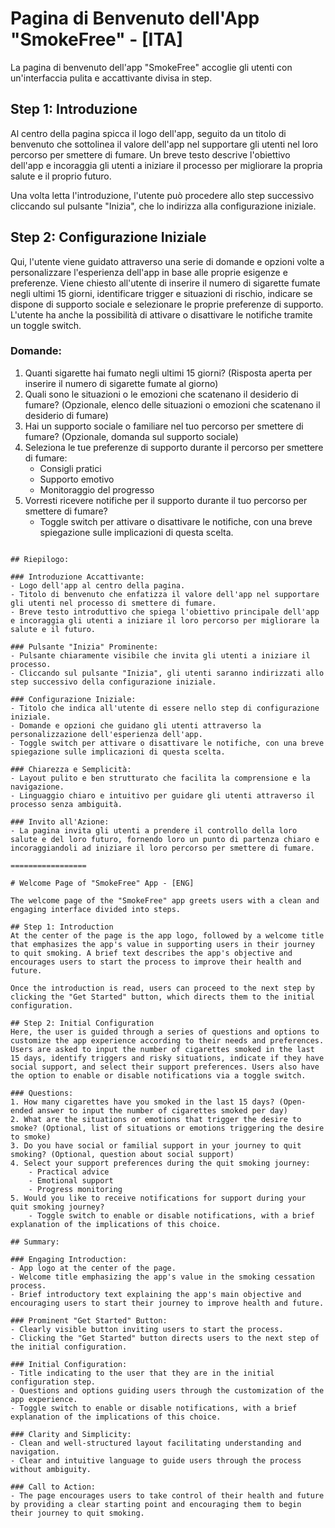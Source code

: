 # Pagina di Benvenuto dell'App "SmokeFree" - [ITA]

La pagina di benvenuto dell'app "SmokeFree" accoglie gli utenti con un'interfaccia pulita e accattivante divisa in step.

## Step 1: Introduzione
Al centro della pagina spicca il logo dell'app, seguito da un titolo di benvenuto che sottolinea il valore dell'app nel supportare gli utenti nel loro percorso per smettere di fumare. Un breve testo descrive l'obiettivo dell'app e incoraggia gli utenti a iniziare il processo per migliorare la propria salute e il proprio futuro.

Una volta letta l'introduzione, l'utente può procedere allo step successivo cliccando sul pulsante "Inizia", che lo indirizza alla configurazione iniziale.

## Step 2: Configurazione Iniziale
Qui, l'utente viene guidato attraverso una serie di domande e opzioni volte a personalizzare l'esperienza dell'app in base alle proprie esigenze e preferenze.
Viene chiesto all'utente di inserire il numero di sigarette fumate negli ultimi 15 giorni, identificare trigger e situazioni di rischio, indicare se dispone di supporto sociale e selezionare le proprie preferenze di supporto. L'utente ha anche la possibilità di attivare o disattivare le notifiche tramite un toggle switch.

### Domande:
1. Quanti sigarette hai fumato negli ultimi 15 giorni? (Risposta aperta per inserire il numero di sigarette fumate al giorno)
2. Quali sono le situazioni o le emozioni che scatenano il desiderio di fumare? (Opzionale, elenco delle situazioni o emozioni che scatenano il desiderio di fumare)
3. Hai un supporto sociale o familiare nel tuo percorso per smettere di fumare? (Opzionale, domanda sul supporto sociale)
4. Seleziona le tue preferenze di supporto durante il percorso per smettere di fumare:
    - Consigli pratici
    - Supporto emotivo
    - Monitoraggio del progresso
5. Vorresti ricevere notifiche per il supporto durante il tuo percorso per smettere di fumare?
    - Toggle switch per attivare o disattivare le notifiche, con una breve spiegazione sulle implicazioni di questa scelta.

~~~~~~~~~~~~~~~~~~~~~

## Riepilogo:

### Introduzione Accattivante:
- Logo dell'app al centro della pagina.
- Titolo di benvenuto che enfatizza il valore dell'app nel supportare gli utenti nel processo di smettere di fumare.
- Breve testo introduttivo che spiega l'obiettivo principale dell'app e incoraggia gli utenti a iniziare il loro percorso per migliorare la salute e il futuro.

### Pulsante "Inizia" Prominente:
- Pulsante chiaramente visibile che invita gli utenti a iniziare il processo.
- Cliccando sul pulsante "Inizia", gli utenti saranno indirizzati allo step successivo della configurazione iniziale.

### Configurazione Iniziale:
- Titolo che indica all'utente di essere nello step di configurazione iniziale.
- Domande e opzioni che guidano gli utenti attraverso la personalizzazione dell'esperienza dell'app.
- Toggle switch per attivare o disattivare le notifiche, con una breve spiegazione sulle implicazioni di questa scelta.

### Chiarezza e Semplicità:
- Layout pulito e ben strutturato che facilita la comprensione e la navigazione.
- Linguaggio chiaro e intuitivo per guidare gli utenti attraverso il processo senza ambiguità.

### Invito all'Azione:
- La pagina invita gli utenti a prendere il controllo della loro salute e del loro futuro, fornendo loro un punto di partenza chiaro e incoraggiandoli ad iniziare il loro percorso per smettere di fumare.

=================

# Welcome Page of "SmokeFree" App - [ENG]

The welcome page of the "SmokeFree" app greets users with a clean and engaging interface divided into steps.

## Step 1: Introduction
At the center of the page is the app logo, followed by a welcome title that emphasizes the app's value in supporting users in their journey to quit smoking. A brief text describes the app's objective and encourages users to start the process to improve their health and future.

Once the introduction is read, users can proceed to the next step by clicking the "Get Started" button, which directs them to the initial configuration.

## Step 2: Initial Configuration
Here, the user is guided through a series of questions and options to customize the app experience according to their needs and preferences.
Users are asked to input the number of cigarettes smoked in the last 15 days, identify triggers and risky situations, indicate if they have social support, and select their support preferences. Users also have the option to enable or disable notifications via a toggle switch.

### Questions:
1. How many cigarettes have you smoked in the last 15 days? (Open-ended answer to input the number of cigarettes smoked per day)
2. What are the situations or emotions that trigger the desire to smoke? (Optional, list of situations or emotions triggering the desire to smoke)
3. Do you have social or familial support in your journey to quit smoking? (Optional, question about social support)
4. Select your support preferences during the quit smoking journey:
    - Practical advice
    - Emotional support
    - Progress monitoring
5. Would you like to receive notifications for support during your quit smoking journey?
    - Toggle switch to enable or disable notifications, with a brief explanation of the implications of this choice.

## Summary:

### Engaging Introduction:
- App logo at the center of the page.
- Welcome title emphasizing the app's value in the smoking cessation process.
- Brief introductory text explaining the app's main objective and encouraging users to start their journey to improve health and future.

### Prominent "Get Started" Button:
- Clearly visible button inviting users to start the process.
- Clicking the "Get Started" button directs users to the next step of the initial configuration.

### Initial Configuration:
- Title indicating to the user that they are in the initial configuration step.
- Questions and options guiding users through the customization of the app experience.
- Toggle switch to enable or disable notifications, with a brief explanation of the implications of this choice.

### Clarity and Simplicity:
- Clean and well-structured layout facilitating understanding and navigation.
- Clear and intuitive language to guide users through the process without ambiguity.

### Call to Action:
- The page encourages users to take control of their health and future by providing a clear starting point and encouraging them to begin their journey to quit smoking.
